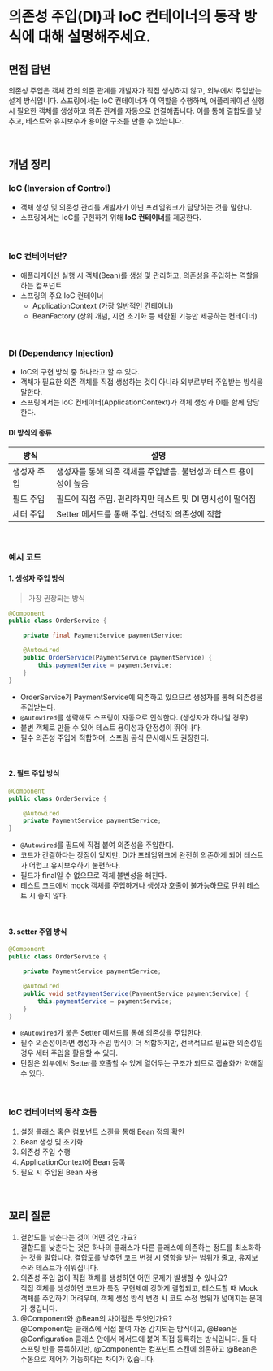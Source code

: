 # 의존성 주입(DI)과 IoC 컨테이너의 동작 방식에 대해 설명해주세요.
## 면접 답변
의존성 주입은 객체 간의 의존 관계를 개발자가 직접 생성하지 않고, 외부에서 주입받는 설계 방식입니다.
스프링에서는 IoC 컨테이너가 이 역할을 수행하며, 애플리케이션 실행 시 필요한 객체를 생성하고 의존 관계를 자동으로 연결해줍니다.
이를 통해 결합도를 낮추고, 테스트와 유지보수가 용이한 구조를 만들 수 있습니다.

<br>

## 개념 정리
### IoC (Inversion of Control)
- 객체 생성 및 의존성 관리를 개발자가 아닌 프레임워크가 담당하는 것을 말한다.
- 스프링에서는 IoC를 구현하기 위해 **IoC 컨테이너**를 제공한다.

<br>

### IoC 컨테이너란?
- 애플리케이션 실행 시 객체(Bean)를 생성 및 관리하고, 의존성을 주입하는 역할을 하는 컴포넌트
- 스프링의 주요 IoC 컨테이너
  - ApplicationContext (가장 일반적인 컨테이너)
  - BeanFactory (상위 개념, 지연 초기화 등 제한된 기능만 제공하는 컨테이너)

<br>

### DI (Dependency Injection)
- IoC의 구현 방식 중 하나라고 할 수 있다.
- 객체가 필요한 의존 객체를 직접 생성하는 것이 아니라 외부로부터 주입받는 방식을 말한다.
- 스프링에서는 IoC 컨테이너(ApplicationContext)가 객체 생성과 DI를 함께 담당한다.

#### DI 방식의 종류
| 방식             | 설명                                                            |
|------------------|-----------------------------------------------------------------|
| 생성자 주입      | 생성자를 통해 의존 객체를 주입받음. 불변성과 테스트 용이성이 높음 |
| 필드 주입        | 필드에 직접 주입. 편리하지만 테스트 및 DI 명시성이 떨어짐       |
| 세터 주입        | Setter 메서드를 통해 주입. 선택적 의존성에 적합                   |

<br>

### 예시 코드
#### 1. 생성자 주입 방식
> 가장 권장되는 방식
```java
@Component
public class OrderService {

    private final PaymentService paymentService;

    @Autowired
    public OrderService(PaymentService paymentService) {
        this.paymentService = paymentService;
    }
}
```
- OrderService가 PaymentService에 의존하고 있으므로 생성자를 통해 의존성을 주입받는다.
- `@Autowired`를 생략해도 스프링이 자동으로 인식한다. (생성자가 하나일 경우)
- 불변 객체로 만들 수 있어 테스트 용이성과 안정성이 뛰어나다.
- 필수 의존성 주입에 적합하며, 스프링 공식 문서에서도 권장한다.

<br>

#### 2. 필드 주입 방식
```java
@Component
public class OrderService {

    @Autowired
    private PaymentService paymentService;
}
```
- `@Autowired`를 필드에 직접 붙여 의존성을 주입한다.
- 코드가 간결하다는 장점이 있지만, DI가 프레임워크에 완전히 의존하게 되어 테스트가 어렵고 유지보수하기 불편하다.
- 필드가 final일 수 없으므로 객체 불변성을 해친다.
- 테스트 코드에서 mock 객체를 주입하거나 생성자 호출이 불가능하므로 단위 테스트 시 좋지 않다.

<br>

#### 3. setter 주입 방식
```java
@Component
public class OrderService {

    private PaymentService paymentService;

    @Autowired
    public void setPaymentService(PaymentService paymentService) {
        this.paymentService = paymentService;
    }
}
```
- `@Autowired`가 붙은 Setter 메서드를 통해 의존성을 주입한다.
- 필수 의존성이라면 생성자 주입 방식이 더 적합하지만, 선택적으로 필요한 의존성일 경우 세터 주입을 활용할 수 있다.
- 단점은 외부에서 Setter를 호출할 수 있게 열어두는 구조가 되므로 캡슐화가 약해질 수 있다.

<br>

### IoC 컨테이너의 동작 흐름
1. 설정 클래스 혹은 컴포넌트 스캔을 통해 Bean 정의 확인
2. Bean 생성 및 초기화
3. 의존성 주입 수행
4. ApplicationContext에 Bean 등록
5. 필요 시 주입된 Bean 사용

<br>

## 꼬리 질문
1. 결합도를 낮춘다는 것이 어떤 것인가요?  
   결합도를 낮춘다는 것은 하나의 클래스가 다른 클래스에 의존하는 정도를 최소화하는 것을 말합니다.
   결합도를 낮추면 코드 변경 시 영향을 받는 범위가 줄고, 유지보수와 테스트가 쉬워집니다.   
2. 의존성 주입 없이 직접 객체를 생성하면 어떤 문제가 발생할 수 있나요?  
   직접 객체를 생성하면 코드가 특정 구현체에 강하게 결합되고, 테스트할 때 Mock 객체를 주입하기 어려우며, 객체 생성 방식 변경 시 코드 수정 범위가 넓어지는 문제가 생깁니다.   
3. @Component와 @Bean의 차이점은 무엇인가요?  
   @Component는 클래스에 직접 붙여 자동 감지되는 방식이고, @Bean은 @Configuration 클래스 안에서 메서드에 붙여 직접 등록하는 방식입니다.
   둘 다 스프링 빈을 등록하지만, @Component는 컴포넌트 스캔에 의존하고 @Bean은 수동으로 제어가 가능하다는 차이가 있습니다.

